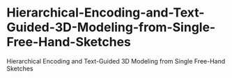 # Hierarchical-Encoding-and-Text-Guided-3D-Modeling-from-Single-Free-Hand-Sketches
Hierarchical Encoding and Text-Guided 3D Modeling from Single Free-Hand Sketches
